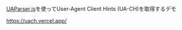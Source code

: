 [UAParser.js](https://uaparser.dev/)を使ってUser-Agent Client Hints (UA-CH)を取得するデモ

https://uach.vercel.app/
